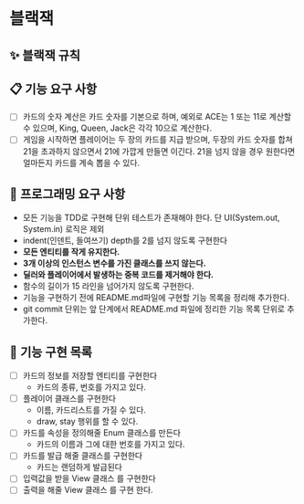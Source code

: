 # 블랙잭

## ✨ 블랙잭 규칙

## 📋 기능 요구 사항
- [ ] 카드의 숫자 계산은 카드 숫자를 기본으로 하며, 
  예외로 ACE는 1 또는 11로 계산할 수 있으며, King, Queen, Jack은 각각 10으로 계산한다.
- [ ] 게임을 시작하면 플레이어는 두 장의 카드를 지급 받으며, 
  두장의 카드 숫자를 합쳐 21을 초과하지 않으면서 21에 가깝게 만들면 이긴다. 21을 넘지 않을 경우 원한다면 얼마든지 카드를 계속 뽑을 수 있다.

## 🚀 프로그래밍 요구 사항
- 모든 기능을 TDD로 구현해 단위 테스트가 존재해야 한다. 단 UI(System.out, System.in) 로직은 제외
- indent(인덴트, 들여쓰기) depth를 2를 넘지 않도록 구현한다 
- **모든 엔티티를 작게 유지한다.**
- **3개 이상의 인스턴스 변수를 가진 클래스를 쓰지 않는다.**
- **딜러와 플레이어에서 발생하는 중복 코드를 제거해야 한다.**
- 함수의 길이가 15 라인을 넘어가지 않도록 구현한다.
- 기능을 구현하기 전에 README.md파일에 구현할 기능 목록을 정리해 추가한다.
- git commit 단위는 앞 단계에서 README.md 파일에 정리한 기능 목록 단위로 추가한다.


## 📃 기능 구현 목록
- [ ] 카드의 정보를 저장할 엔티티를 구현한다
  - 카드의 종류, 번호를 가지고 있다.
- [ ] 플레이어 클래스를 구현한다
  - 이름, 카드리스트를 가질 수 있다.
  - draw, stay 행위를 할 수 있다.
- [ ] 카드를 속성을 정의해줄 Enum 클래스를 만든다
  - 카드의 이름과 그에 대한 번호를 가지고 있다.
- [ ] 카드를 발급 해줄 클래스를 구현한다
  - 카드는 랜덤하게 발급된다
- [ ] 입력값을 받을 View 클래스 를 구현한다
- [ ] 출력을 해줄 View 클래스 를 구현 한다.